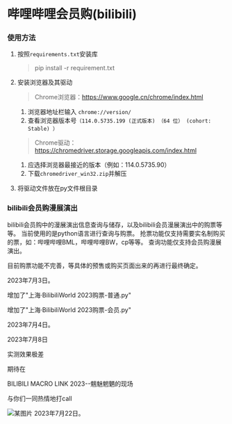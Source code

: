 # 哔哩哔哩会员购(bilibili)
### 使用方法
1. 按照`requirements.txt`安装库
   > pip install -r requirement.txt
3. 安装浏览器及其驱动
    > Chrome浏览器：https://www.google.cn/chrome/index.html

      1. 浏览器地址栏输入 `chrome://version/`
      2. 查看浏览器版本号`（114.0.5735.199 (正式版本) （64 位） (cohort: Stable) ）`
    >
    > 
    > Chrome驱动：https://chromedriver.storage.googleapis.com/index.html
      1. 应选择浏览器最接近的版本（例如：114.0.5735.90）
      2. 下载`chromedriver_win32.zip`并解压

    
3. 将驱动文件放在py文件根目录

  
### bilibili会员购漫展演出
bilibili会员购中的漫展演出信息查询与储存，以及bilibili会员漫展演出中的购票等等。
当前使用的是python语言进行查询与购票。
抢票功能仅支持需要实名制购买的票，如：哔哩哔哩BML，哔哩哔哩BW，cp等等。
查询功能仅支持会员购漫展演出。

目前购票功能不完善，等具体的预售或购买页面出来的再进行最终确定。


2023年7月3日。



增加了"上海·BilibiliWorld 2023购票-普通.py"

增加了"上海·BilibiliWorld 2023购票-会员.py"



2023年7月4日。


2023年7月8日

实测效果极差



期待在

BILIBILI MACRO LINK 2023--魑魅魍魉的现场

与你们一同热情地打call

![某图片](https://github.com/lovebili/bilibili_show/assets/138492076/1115f6f4-4bba-4fc8-ad03-e224edcaa920)
2023年7月22日。

